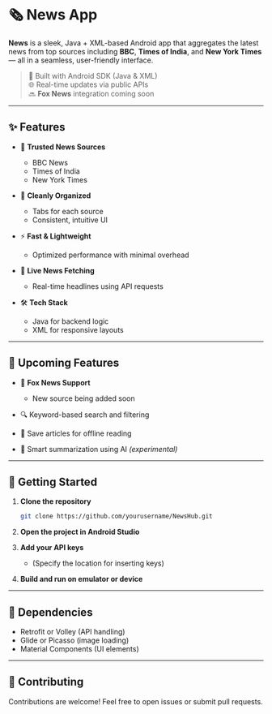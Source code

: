# 🗞️ News App

**News** is a sleek, Java + XML-based Android app that aggregates the latest news from top sources including **BBC**, **Times of India**, and **New York Times** — all in a seamless, user-friendly interface.

> 📱 Built with Android SDK (Java & XML)  
> 🌐 Real-time updates via public APIs  
> 🔜 **Fox News** integration coming soon

---

## ✨ Features

- 📰 **Trusted News Sources**
  - BBC News
  - Times of India
  - New York Times

- 📂 **Cleanly Organized**
  - Tabs for each source
  - Consistent, intuitive UI

- ⚡ **Fast & Lightweight**
  - Optimized performance with minimal overhead

- 📡 **Live News Fetching**
  - Real-time headlines using API requests

- 🛠️ **Tech Stack**
  - Java for backend logic
  - XML for responsive layouts

---

## 🚀 Upcoming Features

- 🦊 **Fox News Support**
  - New source being added soon

- 🔍 Keyword-based search and filtering

- 💾 Save articles for offline reading

- 🧠 Smart summarization using AI *(experimental)*

---

## 🏁 Getting Started

1. **Clone the repository**
   ```bash
   git clone https://github.com/yourusername/NewsHub.git
   ```

2. **Open the project in Android Studio**

3. **Add your API keys**
   - (Specify the location for inserting keys)

4. **Build and run on emulator or device**

---

## 🧩 Dependencies

- Retrofit or Volley (API handling)
- Glide or Picasso (image loading)
- Material Components (UI elements)

---

## 🤝 Contributing

Contributions are welcome! Feel free to open issues or submit pull requests.
